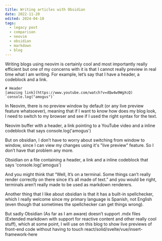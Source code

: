 ```yaml
---
title: Writing articles with Obsidian
date: 2022-11-20
edited: 2024-04-10
tags:
  - legacy post
  - comparison
  - neovim
  - obsidian
  - markdown
  - blog
---
```

Writing blogs using neovim is certainly cool and most importantly really efficient but one of my concerns with it is that I cannot really preview in real time what I am writing. For example, let’s say that I have a header, a codeblock and a link.

```
# Header
[amazing link](https://www.youtube.com/watch?v=dQw4w9WgXcQ)
`console.log("amogus")`
```

In Neovim, there is no preview window by default (or any live preview feature whatsoever), meaning that if I want to know how does my blog look, I need to switch to my browser and see if I used the right syntax for the text.

Neovim buffer with a header, a link pointing to a YouTube video and a inline codeblock that says console.log('amogus')

But on obsidian, I don’t have to worry about switching from window to window, since I can view my changes using it's "live preview" feature. So I don’t have that problem any more.

Obsidian on a file containing a header, a link and a inline codeblock that says 'console.log('amogus')

And you might think that “Well, It’s on a terminal. Some things can’t really render correctly on there since it’s all made of text.” and you would be right, terminals aren’t really made to be used as markdown renderers.

Another thing that I like about obsidian is that it has a built-in spellchecker, which I really welcome since my primary language is Spanish, not English (even though that sometimes the spellchecker can get things wrong).

But sadly Obsidian (As far as I am aware) doesn’t support .mdx files (Extended markdown with support for reactive content and other really cool stuff), which at some point, I will use on this blog to show live previews of front-end code without having to touch react/solid/svelte/vue/insert-framework-here
